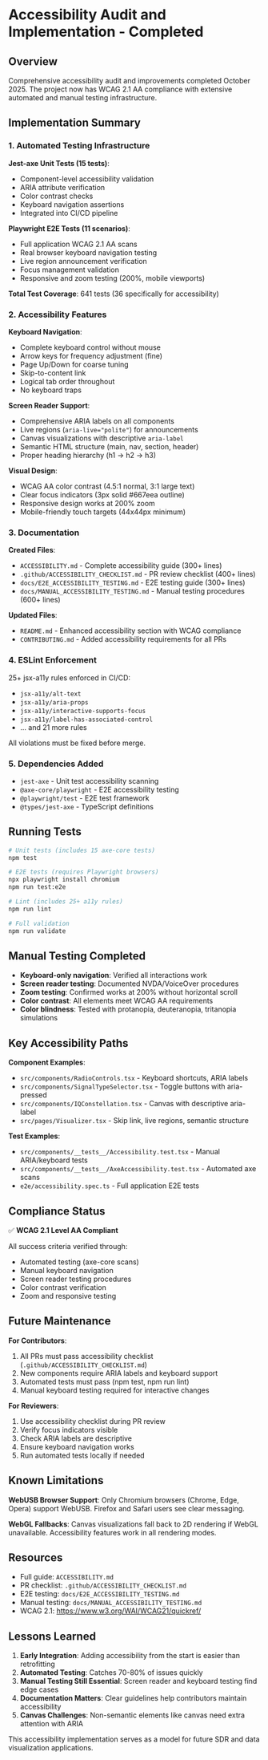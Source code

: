 # Accessibility Audit and Implementation - Completed

## Overview

Comprehensive accessibility audit and improvements completed October 2025. The project now has WCAG 2.1 AA compliance with extensive automated and manual testing infrastructure.

## Implementation Summary

### 1. Automated Testing Infrastructure

**Jest-axe Unit Tests (15 tests)**:

- Component-level accessibility validation
- ARIA attribute verification
- Color contrast checks
- Keyboard navigation assertions
- Integrated into CI/CD pipeline

**Playwright E2E Tests (11 scenarios)**:

- Full application WCAG 2.1 AA scans
- Real browser keyboard navigation testing
- Live region announcement verification
- Focus management validation
- Responsive and zoom testing (200%, mobile viewports)

**Total Test Coverage**: 641 tests (36 specifically for accessibility)

### 2. Accessibility Features

**Keyboard Navigation**:

- Complete keyboard control without mouse
- Arrow keys for frequency adjustment (fine)
- Page Up/Down for coarse tuning
- Skip-to-content link
- Logical tab order throughout
- No keyboard traps

**Screen Reader Support**:

- Comprehensive ARIA labels on all components
- Live regions (`aria-live="polite"`) for announcements
- Canvas visualizations with descriptive `aria-label`
- Semantic HTML structure (main, nav, section, header)
- Proper heading hierarchy (h1 → h2 → h3)

**Visual Design**:

- WCAG AA color contrast (4.5:1 normal, 3:1 large text)
- Clear focus indicators (3px solid #667eea outline)
- Responsive design works at 200% zoom
- Mobile-friendly touch targets (44x44px minimum)

### 3. Documentation

**Created Files**:

- `ACCESSIBILITY.md` - Complete accessibility guide (300+ lines)
- `.github/ACCESSIBILITY_CHECKLIST.md` - PR review checklist (400+ lines)
- `docs/E2E_ACCESSIBILITY_TESTING.md` - E2E testing guide (300+ lines)
- `docs/MANUAL_ACCESSIBILITY_TESTING.md` - Manual testing procedures (600+ lines)

**Updated Files**:

- `README.md` - Enhanced accessibility section with WCAG compliance
- `CONTRIBUTING.md` - Added accessibility requirements for all PRs

### 4. ESLint Enforcement

25+ jsx-a11y rules enforced in CI/CD:

- `jsx-a11y/alt-text`
- `jsx-a11y/aria-props`
- `jsx-a11y/interactive-supports-focus`
- `jsx-a11y/label-has-associated-control`
- ... and 21 more rules

All violations must be fixed before merge.

### 5. Dependencies Added

- `jest-axe` - Unit test accessibility scanning
- `@axe-core/playwright` - E2E accessibility testing
- `@playwright/test` - E2E test framework
- `@types/jest-axe` - TypeScript definitions

## Running Tests

```bash
# Unit tests (includes 15 axe-core tests)
npm test

# E2E tests (requires Playwright browsers)
npx playwright install chromium
npm run test:e2e

# Lint (includes 25+ a11y rules)
npm run lint

# Full validation
npm run validate
```

## Manual Testing Completed

- **Keyboard-only navigation**: Verified all interactions work
- **Screen reader testing**: Documented NVDA/VoiceOver procedures
- **Zoom testing**: Confirmed works at 200% without horizontal scroll
- **Color contrast**: All elements meet WCAG AA requirements
- **Color blindness**: Tested with protanopia, deuteranopia, tritanopia simulations

## Key Accessibility Paths

**Component Examples**:

- `src/components/RadioControls.tsx` - Keyboard shortcuts, ARIA labels
- `src/components/SignalTypeSelector.tsx` - Toggle buttons with aria-pressed
- `src/components/IQConstellation.tsx` - Canvas with descriptive aria-label
- `src/pages/Visualizer.tsx` - Skip link, live regions, semantic structure

**Test Examples**:

- `src/components/__tests__/Accessibility.test.tsx` - Manual ARIA/keyboard tests
- `src/components/__tests__/AxeAccessibility.test.tsx` - Automated axe scans
- `e2e/accessibility.spec.ts` - Full application E2E tests

## Compliance Status

✅ **WCAG 2.1 Level AA Compliant**

All success criteria verified through:

- Automated testing (axe-core scans)
- Manual keyboard navigation
- Screen reader testing procedures
- Color contrast verification
- Zoom and responsive testing

## Future Maintenance

**For Contributors**:

1. All PRs must pass accessibility checklist (`.github/ACCESSIBILITY_CHECKLIST.md`)
2. New components require ARIA labels and keyboard support
3. Automated tests must pass (npm test, npm run lint)
4. Manual keyboard testing required for interactive changes

**For Reviewers**:

1. Use accessibility checklist during PR review
2. Verify focus indicators visible
3. Check ARIA labels are descriptive
4. Ensure keyboard navigation works
5. Run automated tests locally if needed

## Known Limitations

**WebUSB Browser Support**: Only Chromium browsers (Chrome, Edge, Opera) support WebUSB. Firefox and Safari users see clear messaging.

**WebGL Fallbacks**: Canvas visualizations fall back to 2D rendering if WebGL unavailable. Accessibility features work in all rendering modes.

## Resources

- Full guide: `ACCESSIBILITY.md`
- PR checklist: `.github/ACCESSIBILITY_CHECKLIST.md`
- E2E testing: `docs/E2E_ACCESSIBILITY_TESTING.md`
- Manual testing: `docs/MANUAL_ACCESSIBILITY_TESTING.md`
- WCAG 2.1: https://www.w3.org/WAI/WCAG21/quickref/

## Lessons Learned

1. **Early Integration**: Adding accessibility from the start is easier than retrofitting
2. **Automated Testing**: Catches 70-80% of issues quickly
3. **Manual Testing Still Essential**: Screen reader and keyboard testing find edge cases
4. **Documentation Matters**: Clear guidelines help contributors maintain accessibility
5. **Canvas Challenges**: Non-semantic elements like canvas need extra attention with ARIA

This accessibility implementation serves as a model for future SDR and data visualization applications.
